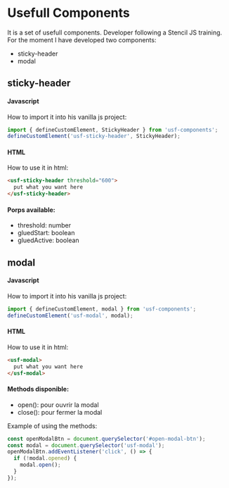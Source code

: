 # Usefull Components

It is a set of usefull components. Developer following a Stencil JS training. For the moment I have developed two components:
- sticky-header
- modal

## sticky-header

#### Javascript
How to import it into his vanilla js project:

```javascript
import { defineCustomElement, StickyHeader } from 'usf-components';
defineCustomElement('usf-sticky-header', StickyHeader);
```

#### HTML
How to use it in html:

```HTML
<usf-sticky-header threshold="600">
  put what you want here
</usf-sticky-header>
```

#### Porps available:
- threshold: number
- gluedStart: boolean
- gluedActive: boolean

## modal

#### Javascript
How to import it into his vanilla js project:

```javascript
import { defineCustomElement, modal } from 'usf-components';
defineCustomElement('usf-modal', modal);
```

#### HTML
How to use it in html:

```HTML
<usf-modal>
  put what you want here
</usf-modal>
```

#### Methods disponible:
- open(): pour ouvrir la modal
- close(): pour fermer la modal

Example of using the methods:
```javascript
const openModalBtn = document.querySelector('#open-modal-btn');
const modal = document.querySelector('usf-modal');
openModalBtn.addEventListener('click', () => {
  if (!modal.opened) {
    modal.open();
  }
});

```

